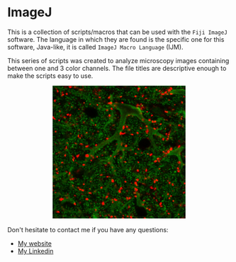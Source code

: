 # ImageJ

This is a collection of scripts/macros that can be used with the `Fiji ImageJ` software. The language in which they are found is the specific one for this software, Java-like, it is called `ImageJ Macro Language` (IJM).

This series of scripts was created to analyze microscopy images containing between one and 3 color channels. The file titles are descriptive enough to make the scripts easy to use.

<p align="center">
<img src="images/VGaT%20CaBP.lif%20-%20Image014%20-%20comp.jpg" alt="image" width="300" height="auto"></p>

Don't hesitate to contact me if you have any questions:

* [My website](http://inesgcalvo.byethost31.com/)
* [My Linkedin](https://www.linkedin.com/in/ines-g-calvo/)